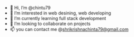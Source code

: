 - 👋 Hi, I’m @chintu79
- 👀 I’m interested in web desining, web developing
- 🌱 I’m currently learning full stack development
- 💞️ I’m looking to collaborate on projects
- 📫 you can contact me @shrikrishnachinta79@gmail.com

<!---
chintu79/chintu79 is a ✨ special ✨ repository because its `README.md` (this file) appears on your GitHub profile.
You can click the Preview link to take a look at your changes.
--->
